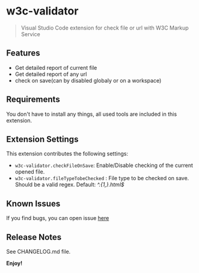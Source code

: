# w3c-validator

> Visual Studio Code extension for check file or url with W3C Markup Service

## Features

- Get detailed report of current file
- Get detailed report of any url
- check on save(can by disabled globaly or on a workspace)

## Requirements

You don't have to install any things, all used tools are included in this extension.

## Extension Settings

This extension contributes the following settings:

- `w3c-validator.checkFileOnSave`: Enable/Disable checking of the current opened file.
- `w3c-validator.fileTypeTobeChecked` : File type to be checked on save. Should be a valid regex. Default: _^.{1,}.html$_

## Known Issues

If you find bugs, you can open issue [here](https://github.com/jokay03J-V2/w3c-validator/issues)

## Release Notes

See CHANGELOG.md file.

**Enjoy!**
